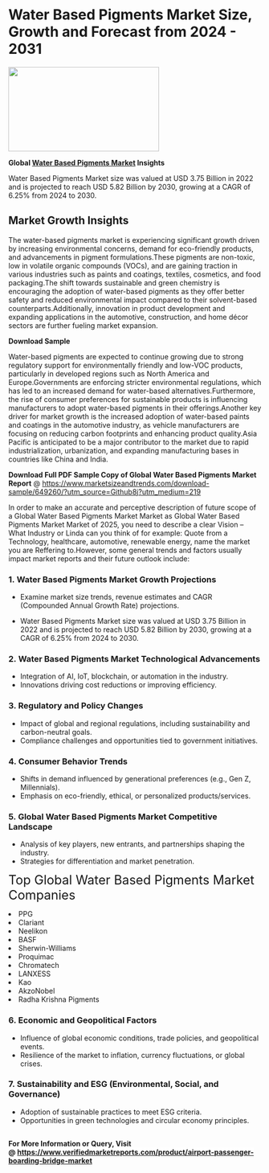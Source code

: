 <H1>Water Based Pigments Market Size, Growth and Forecast from 2024 - 2031</H1><img class="aligncenter size-medium wp-image-584254" src="https://thirdeyenews.in/wp-content/uploads/2024/09/Global-Market-Research-300x168.jpeg" alt="" width="300" height="168" /><p><strong>Global&nbsp;<a href="https://www.marketsizeandtrends.com/download-sample/649260/?utm_source=Github8j?utm_medium=219">Water Based Pigments Market</a> Insights</strong></p><p>Water Based Pigments Market size was valued at USD 3.75 Billion in 2022 and is projected to reach USD 5.82 Billion by 2030, growing at a CAGR of 6.25% from 2024 to 2030.</p><p><h2>Market Growth Insights</h2> <p>The water-based pigments market is experiencing significant growth driven by increasing environmental concerns, demand for eco-friendly products, and advancements in pigment formulations.These pigments are non-toxic, low in volatile organic compounds (VOCs), and are gaining traction in various industries such as paints and coatings, textiles, cosmetics, and food packaging.The shift towards sustainable and green chemistry is encouraging the adoption of water-based pigments as they offer better safety and reduced environmental impact compared to their solvent-based counterparts.Additionally, innovation in product development and expanding applications in the automotive, construction, and home décor sectors are further fueling market expansion.</p> <p><strong>Download Sample</strong></p> <p>Water-based pigments are expected to continue growing due to strong regulatory support for environmentally friendly and low-VOC products, particularly in developed regions such as North America and Europe.Governments are enforcing stricter environmental regulations, which has led to an increased demand for water-based alternatives.Furthermore, the rise of consumer preferences for sustainable products is influencing manufacturers to adopt water-based pigments in their offerings.Another key driver for market growth is the increased adoption of water-based paints and coatings in the automotive industry, as vehicle manufacturers are focusing on reducing carbon footprints and enhancing product quality.Asia Pacific is anticipated to be a major contributor to the market due to rapid industrialization, urbanization, and expanding manufacturing bases in countries like China and India.</p> <p><span class=""><strong>Download Full PDF Sample Copy of Global Water Based Pigments Market Report</strong> @ <a href="https://www.marketsizeandtrends.com/download-sample/649260/?utm_source=Github8j?utm_medium=219" target="_blank">https://www.marketsizeandtrends.com/download-sample/649260/?utm_source=Github8j?utm_medium=219</a></span></p><p>In order to make an accurate and perceptive description of future scope of a Global&nbsp;Water Based Pigments Market Market as Global&nbsp;Water Based Pigments Market Market of 2025, you need to describe a clear Vision &ndash; What Industry or Linda can you think of for example: Quote from a Technology, healthcare, automotive, renewable energy, name the market you are Reffering to.However, some general trends and factors usually impact market reports and their future outlook include:</p><h3>1.&nbsp;<strong>Water Based Pigments Market Growth Projections</strong></h3><ul><li>Examine market size trends, revenue estimates and CAGR (Compounded Annual Growth Rate) projections.</li><li><p>Water Based Pigments Market size was valued at USD 3.75 Billion in 2022 and is projected to reach USD 5.82 Billion by 2030, growing at a CAGR of 6.25% from 2024 to 2030.</p></li></ul><h3>2.&nbsp;<strong>Water Based Pigments Market Technological Advancements</strong></h3><ul><li>Integration of AI, IoT, blockchain, or automation in the industry.</li><li>Innovations driving cost reductions or improving efficiency.</li></ul><h3>3.&nbsp;<strong>Regulatory and Policy Changes</strong></h3><ul><li>Impact of global and regional regulations, including sustainability and carbon-neutral goals.</li><li>Compliance challenges and opportunities tied to government initiatives.</li></ul><h3>4.&nbsp;<strong>Consumer Behavior Trends</strong></h3><ul><li>Shifts in demand influenced by generational preferences (e.g., Gen Z, Millennials).</li><li>Emphasis on eco-friendly, ethical, or personalized products/services.</li></ul><h3>5.&nbsp;<strong>Global Water Based Pigments Market Competitive Landscape</strong></h3><ul><li>Analysis of key players, new entrants, and partnerships shaping the industry.</li><li>Strategies for differentiation and market penetration.</li></ul><p data-pm-slice="1 1 []"><span style="color: inherit; font-family: inherit; font-size: 25px;">Top Global Water Based Pigments Market Companies</span></p><div class="" data-test-id=""><p><li>PPG</li><li> Clariant</li><li> Neelikon</li><li> BASF</li><li> Sherwin-Williams</li><li> Proquimac</li><li> Chromatech</li><li> LANXESS</li><li> Kao</li><li> AkzoNobel</li><li> Radha Krishna Pigments</li></p></div><h3>6.&nbsp;<strong>Economic and Geopolitical Factors</strong></h3><ul><li>Influence of global economic conditions, trade policies, and geopolitical events.</li><li>Resilience of the market to inflation, currency fluctuations, or global crises.</li></ul><h3>7.&nbsp;<strong>Sustainability and ESG (Environmental, Social, and Governance)</strong></h3><ul><li>Adoption of sustainable practices to meet ESG criteria.</li><li>Opportunities in green technologies and circular economy principles.</li></ul><h2><strong style="font-size: 14px;">For More Information or Query, Visit @&nbsp;</strong><a style="background-color: #ffffff; font-size: 14px;" href="https://www.marketsizeandtrends.com/report/water-based-pigments-market/" target="_blank">https://www.verifiedmarketreports.com/product/airport-passenger-boarding-bridge-market</a></h2>